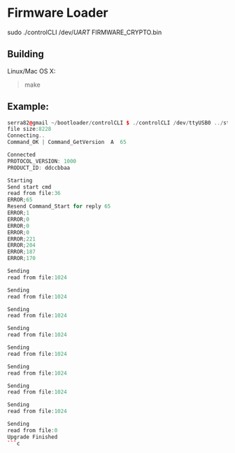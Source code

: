 Firmware Loader
===============

sudo ./controlCLI /dev/_UART_ FIRMWARE_CRYPTO.bin


Building
--------

Linux/Mac OS X:
> make


Example:
--------
```cpp
serra82@gmail ~/bootloader/controlCLI $ ./controlCLI /dev/ttyUSB0 ../stm32f072rbt6_blink_example/blinky/mainBlu_crypto.bin 
file size:8228
Connecting..
Command_OK | Command_GetVersion  A  65

Connected
PROTOCOL_VERSION: 1000
PRODUCT_ID: ddccbbaa

Starting
Send start cmd
read from file:36
ERROR;65
Resend Command_Start for reply 65
ERROR;1
ERROR;0
ERROR;0
ERROR;0
ERROR;221
ERROR;204
ERROR;187
ERROR;170

Sending
read from file:1024

Sending
read from file:1024

Sending
read from file:1024

Sending
read from file:1024

Sending
read from file:1024

Sending
read from file:1024

Sending
read from file:1024

Sending
read from file:1024

Sending
read from file:0
Upgrade Finished
```c
